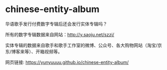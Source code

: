 # chinese-entity-album
华语歌手发行付费数字专辑后还会发行实体专辑吗？

所有的数字专辑数据来自网站：http://y.saoju.net/szzj/

实体专辑的数据来自歌手和歌手工作室的微博、公众号、各大购物网站（淘宝/京东/博客来等）、开箱视频等。


网页链接: https://yunyuuuu.github.io/chinese-entity-album/

